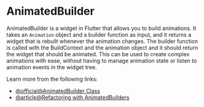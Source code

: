 # AnimatedBuilder

AnimatedBuilder is a widget in Flutter that allows you to build animations. It takes an `Animation` object and a builder function as input, and it returns a widget that is rebuilt whenever the animation changes. The builder function is called with the BuildContext and the animation object and it should return the widget that should be animated. This can be used to create complex animations with ease, without having to manage animation state or listen to animation events in the widget tree.

Learn more from the following links:

- [@official@AnimatedBuilder Class](https://api.flutter.dev/flutter/widgets/AnimatedBuilder-class.html)
- [@article@Refactoring with AnimatedBuilders](https://docs.flutter.dev/development/ui/animations/tutorial#refactoring-with-animatedbuilder)
